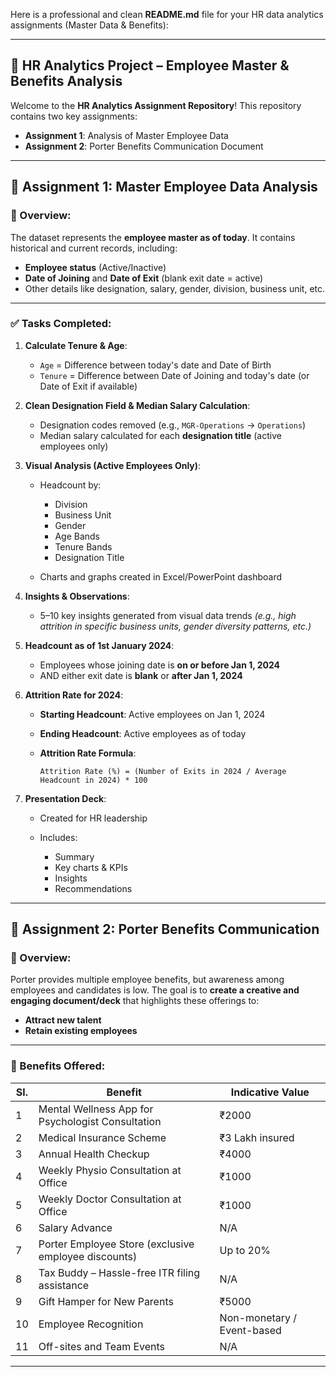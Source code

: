 Here is a professional and clean **README.md** file for your HR data analytics assignments (Master Data & Benefits):

---

## 📘 HR Analytics Project – Employee Master & Benefits Analysis

Welcome to the **HR Analytics Assignment Repository**!
This repository contains two key assignments:

* **Assignment 1**: Analysis of Master Employee Data
* **Assignment 2**: Porter Benefits Communication Document

---

## 📂 Assignment 1: Master Employee Data Analysis

### 📝 Overview:

The dataset represents the **employee master as of today**. It contains historical and current records, including:

* **Employee status** (Active/Inactive)
* **Date of Joining** and **Date of Exit** (blank exit date = active)
* Other details like designation, salary, gender, division, business unit, etc.

---

### ✅ Tasks Completed:

1. **Calculate Tenure & Age**:

   * `Age` = Difference between today's date and Date of Birth
   * `Tenure` = Difference between Date of Joining and today's date (or Date of Exit if available)

2. **Clean Designation Field & Median Salary Calculation**:

   * Designation codes removed (e.g., `MGR-Operations` → `Operations`)
   * Median salary calculated for each **designation title** (active employees only)

3. **Visual Analysis (Active Employees Only)**:

   * Headcount by:

     * Division
     * Business Unit
     * Gender
     * Age Bands
     * Tenure Bands
     * Designation Title
   * Charts and graphs created in Excel/PowerPoint dashboard

4. **Insights & Observations**:

   * 5–10 key insights generated from visual data trends
     *(e.g., high attrition in specific business units, gender diversity patterns, etc.)*

5. **Headcount as of 1st January 2024**:

   * Employees whose joining date is **on or before Jan 1, 2024**
   * AND either exit date is **blank** or **after Jan 1, 2024**

6. **Attrition Rate for 2024**:

   * **Starting Headcount**: Active employees on Jan 1, 2024
   * **Ending Headcount**: Active employees as of today
   * **Attrition Rate Formula**:

     ```
     Attrition Rate (%) = (Number of Exits in 2024 / Average Headcount in 2024) * 100
     ```

7. **Presentation Deck**:

   * Created for HR leadership
   * Includes:

     * Summary
     * Key charts & KPIs
     * Insights
     * Recommendations

---

## 📂 Assignment 2: Porter Benefits Communication

### 📝 Overview:

Porter provides multiple employee benefits, but awareness among employees and candidates is low. The goal is to **create a creative and engaging document/deck** that highlights these offerings to:

* **Attract new talent**
* **Retain existing employees**

---

### 🎁 Benefits Offered:

| Sl. | Benefit                                              | Indicative Value           |
| --- | ---------------------------------------------------- | -------------------------- |
| 1   | Mental Wellness App for Psychologist Consultation    | ₹2000                      |
| 2   | Medical Insurance Scheme                             | ₹3 Lakh insured            |
| 3   | Annual Health Checkup                                | ₹4000                      |
| 4   | Weekly Physio Consultation at Office                 | ₹1000                      |
| 5   | Weekly Doctor Consultation at Office                 | ₹1000                      |
| 6   | Salary Advance                                       | N/A                        |
| 7   | Porter Employee Store (exclusive employee discounts) | Up to 20%                  |
| 8   | Tax Buddy – Hassle-free ITR filing assistance        | N/A                        |
| 9   | Gift Hamper for New Parents                          | ₹5000                      |
| 10  | Employee Recognition                                 | Non-monetary / Event-based |
| 11  | Off-sites and Team Events                            | N/A                        |

---




